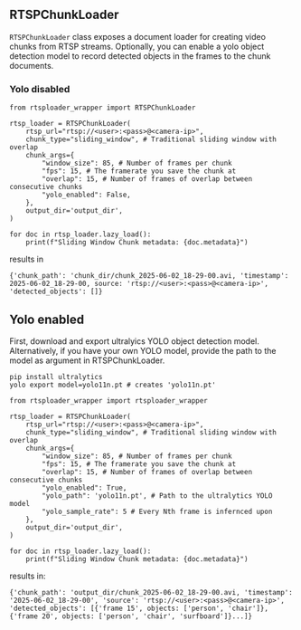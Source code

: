 ## RTSPChunkLoader
`RTSPChunkLoader` class exposes a document loader for creating video chunks from RTSP streams.
Optionally, you can enable a yolo object detection model to record detected objects in the frames to the chunk documents.

### Yolo disabled
```
from rtsploader_wrapper import RTSPChunkLoader

rtsp_loader = RTSPChunkLoader(
    rtsp_url="rtsp://<user>:<pass>@<camera-ip>",
    chunk_type="sliding_window", # Traditional sliding window with overlap
    chunk_args={
        "window_size": 85, # Number of frames per chunk
        "fps": 15, # The framerate you save the chunk at
        "overlap": 15, # Number of frames of overlap between consecutive chunks
        "yolo_enabled": False,
    },
    output_dir='output_dir',
)

for doc in rtsp_loader.lazy_load():
    print(f"Sliding Window Chunk metadata: {doc.metadata}")
```

results in
```
{'chunk_path': 'chunk_dir/chunk_2025-06-02_18-29-00.avi, 'timestamp': 2025-06-02_18-29-00, source: 'rtsp://<user>:<pass>@<camera-ip>', 'detected_objects': []}
```


## Yolo enabled
First, download and export ultralyics YOLO object detection model. Alternatively, if you have your own YOLO model, provide the path to the model as argument in RTSPChunkLoader.
```
pip install ultralytics
yolo export model=yolo11n.pt # creates 'yolo11n.pt'
```

```
from rtsploader_wrapper import rtsploader_wrapper

rtsp_loader = RTSPChunkLoader(
    rtsp_url="rtsp://<user>:<pass>@<camera-ip>",
    chunk_type="sliding_window", # Traditional sliding window with overlap
    chunk_args={
        "window_size": 85, # Number of frames per chunk
        "fps": 15, # The framerate you save the chunk at
        "overlap": 15, # Number of frames of overlap between consecutive chunks
        "yolo_enabled": True,
        "yolo_path": 'yolo11n.pt', # Path to the ultralytics YOLO model
        "yolo_sample_rate": 5 # Every Nth frame is infernced upon
    },
    output_dir='output_dir',
)

for doc in rtsp_loader.lazy_load():
    print(f"Sliding Window Chunk metadata: {doc.metadata}")
```

results in:
```
{'chunk_path': 'output_dir/chunk_2025-06-02_18-29-00.avi, 'timestamp': '2025-06-02_18-29-00', 'source': 'rtsp://<user>:<pass>@<camera-ip>', 'detected_objects': [{'frame 15', objects: ['person', 'chair']}, {'frame 20', objects: ['person', 'chair', 'surfboard']}...]}
```
